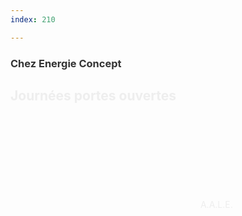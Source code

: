 ```yaml
---
index: 210

---
```

<section class="slide-top"> 
    <span class="background" style="background-image:url('assets/images/energie01.jpg')"></span>
    <!--.wrap = container (width: 90%) -->
    <div class="wrap">
    <div class="content-right" style="color:#eee">
        <h3 class="text-context" style="color:#333">Chez Energie Concept</h3>
        <h1 class="text-data text-shadow">Journées portes ouvertes</h1>
        <figcaption><svg class="fa-camera"><use xlink:href="#fa-camera"></use></svg>&nbsp;A.A.L.E.</figcaption>
     </div>            
    </div>
   <!-- .end .wrap -->
</section>